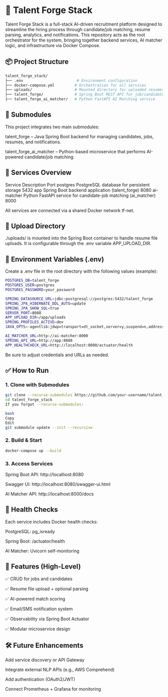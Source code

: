 # 🚀 Talent Forge Stack

Talent Forge Stack is a full-stack AI-driven recruitment platform designed to streamline the hiring process through candidate/job matching, resume parsing, analytics, and notifications. This repository acts as the root orchestrator for the system, bringing together backend services, AI matcher logic, and infrastructure via Docker Compose.

## 📦 Project Structure

```bash
talent_forge_stack/
├── .env                        # Environment configuration
├── docker-compose.yml         # Orchestration for all services
├── uploads/                   # Mounted directory for uploaded resumes
├── talent_forge/              # Spring Boot REST API for job/candidate management
├── talent_forge_ai_matcher/   # Python FastAPI AI Matching service
```

## 🧩 Submodules

This project integrates two main submodules:

talent_forge – Java Spring Boot backend for managing candidates, jobs, resumes, and notifications.

talent_forge_ai_matcher – Python-based microservice that performs AI-powered candidate/job matching.

## 🐳 Services Overview

Service	Description	Port
postgres	PostgreSQL database for persistent storage	5432
app	Spring Boot backend application (talent_forge)	8080
ai-matcher	Python FastAPI service for candidate-job matching (ai_matcher)	8000

All services are connected via a shared Docker network tf-net.

## 📁 Upload Directory

./uploads/ is mounted into the Spring Boot container to handle resume file uploads. It is configurable through the .env variable APP_UPLOAD_DIR.

## 🔐 Environment Variables (.env)

Create a .env file in the root directory with the following values (example):

```bash
POSTGRES_DB=talent_forge
POSTGRES_USER=postgres
POSTGRES_PASSWORD=your_password

SPRING_DATASOURCE_URL=jdbc:postgresql://postgres:5432/talent_forge
SPRING_JPA_HIBERNATE_DDL_AUTO=update
SPRING_JPA_SHOW_SQL=true
SERVER_PORT=8080
APP_UPLOAD_DIR=/app/uploads
SPRING_PROFILES_ACTIVE=dev
JAVA_OPTS=-agentlib:jdwp=transport=dt_socket,server=y,suspend=n,address=*:5005

AI_MATCHER_URL=http://ai-matcher:8000
SPRING_API_URL=http://app:8080
APP_HEALTHCHECK_URL=http://localhost:8080/actuator/health
```

Be sure to adjust credentials and URLs as needed.

## ✅ How to Run

### 1. Clone with Submodules

```bash
git clone --recurse-submodules https://github.com/your-username/talent_forge_stack.git
cd talent_forge_stack
If you forgot --recurse-submodules:

bash
Copy
Edit
git submodule update --init --recursive
```

### 2. Build & Start

```bash
docker-compose up --build
```

### 3. Access Services

Spring Boot API: http://localhost:8080

Swagger UI: http://localhost:8080/swagger-ui.html

AI Matcher API: http://localhost:8000/docs

## 🧪 Health Checks

Each service includes Docker health checks:

PostgreSQL: pg_isready

Spring Boot: /actuator/health

AI Matcher: Uvicorn self-monitoring

## 🧠 Features (High-Level)

✅ CRUD for jobs and candidates

✅ Resume file upload + optional parsing

✅ AI-powered match scoring

✅ Email/SMS notification system

✅ Observability via Spring Boot Actuator

✅ Modular microservice design

## 🛠️ Future Enhancements

Add service discovery or API Gateway

Integrate external NLP APIs (e.g., AWS Comprehend)

Add authentication (OAuth2/JWT)

Connect Prometheus + Grafana for monitoring